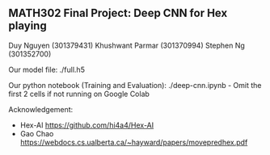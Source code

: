 ## MATH302 Final Project: Deep CNN for Hex playing

Duy Nguyen (301379431)
Khushwant Parmar (301370994)
Stephen Ng (301352700)

Our model file: ./full.h5

Our python notebook (Training and Evaluation): ./deep-cnn.ipynb - Omit the first 2 cells if not running on Google Colab

Acknowledgement: 
* Hex-AI https://github.com/hi4a4/Hex-AI
* Gao Chao https://webdocs.cs.ualberta.ca/~hayward/papers/movepredhex.pdf

